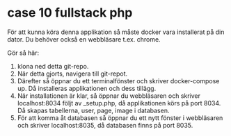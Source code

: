 # case 10 fullstack php
För att kunna köra denna applikation så måste docker vara installerat på din dator. Du behöver också en webbläsare t.ex. chrome.

Gör så här:
1. klona ned detta git-repo.
2. När detta gjorts, navigera till git-repot.
3. Därefter så öppnar du ett terminalfönster och skriver docker-compose up. Då installeras applikationen och dess tillägg.
4. När installationen är klar, så öppnar du webbläsaren och skriver localhost:8034 följt av _setup.php, då applikationen körs på port 8034. Då skapas tabellerna, user, page, image i databasen.
5. För att komma åt databasen så öppnar du ett nytt fönster i webbläsaren och skriver localhost:8035, då databasen finns på port 8035.
